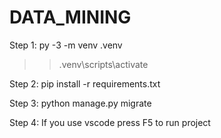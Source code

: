 ﻿# DATA_MINING

Step 1: py -3 -m venv .venv
>> .venv\scripts\activate


Step 2: pip install -r requirements.txt

Step 3: python manage.py migrate

Step 4: If you use vscode press F5 to run project


